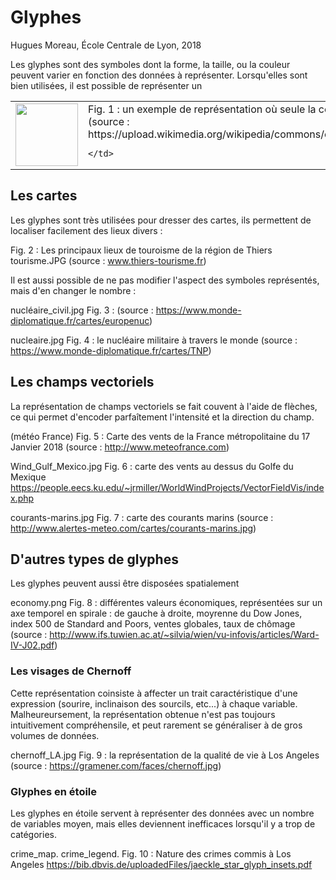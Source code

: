 # Glyphes

Hugues Moreau, École Centrale de Lyon, 2018


Les glyphes sont des symboles dont la forme, la taille, ou la couleur peuvent varier en fonction des données à représenter. Lorsqu'elles sont bien utilisées, il est possible de représenter un 


<table border="0">
  <tr>
    <td>
      <img src="https://github.com/Hugues-Moreau/Glyphes/plot_color.png" style="width: 100px;">
    </td>
    <td>
      Fig. 1 : un  exemple de représentation où seule la couleur change (source : https://upload.wikimedia.org/wikipedia/commons/c/c4/Scatter_plot.jpg)

    </td>
  </tr>
</table>




## Les cartes 

Les glyphes sont très utilisées pour dresser des cartes, ils permettent de localiser facilement des lieux divers :

Fig. 2 : Les principaux lieux de touroisme de la région de Thiers
tourisme.JPG
(source : www.thiers-tourisme.fr)


Il est aussi possible de ne pas modifier l'aspect des symboles représentés, mais d'en changer le nombre : 

nucléaire_civil.jpg
Fig. 3 : 
(source : https://www.monde-diplomatique.fr/cartes/europenuc)


nucleaire.jpg
Fig. 4 : le nucléaire militaire à travers le monde
(source : https://www.monde-diplomatique.fr/cartes/TNP)





## Les champs vectoriels

La représentation de champs vectoriels se fait couvent à l'aide de flèches, ce qui permet d'encoder parfaîtement l'intensité et la direction du champ.

(météo France)
Fig. 5 : Carte des vents de la France métropolitaine du 17 Janvier 2018 (source : http://www.meteofrance.com)

Wind_Gulf_Mexico.jpg
Fig. 6 : carte des vents au dessus du Golfe du Mexique
https://people.eecs.ku.edu/~jrmiller/WorldWindProjects/VectorFieldVis/index.php

courants-marins.jpg
Fig. 7 : carte des courants marins
(source : http://www.alertes-meteo.com/cartes/courants-marins.jpg)


## D'autres types de glyphes 

Les glyphes peuvent aussi être disposées spatialement 

economy.png
Fig. 8 : différentes valeurs économiques, représentées sur un axe temporel en spirale : de gauche à droite, moyrenne du Dow Jones, index 500 de Standard and Poors, ventes globales, taux de chômage
(source : http://www.ifs.tuwien.ac.at/~silvia/wien/vu-infovis/articles/Ward-IV-J02.pdf)


### Les visages de Chernoff 

Cette représentation coinsiste à affecter un trait caractéristique d'une expression (sourire, inclinaison des sourcils, etc...) à chaque variable. Malheureursement, la représentation obtenue n'est pas toujours intuitivement compréhensile, et peut rarement se généraliser à de gros volumes de données.

chernoff_LA.jpg
Fig. 9 : la représentation de la qualité de vie à Los Angeles
(source : https://gramener.com/faces/chernoff.jpg)






### Glyphes en étoile

Les glyphes en étoile servent à représenter des données avec un nombre de variables moyen, mais elles deviennent inefficaces lorsqu'il y a trop de catégories.

crime_map.
crime_legend.
Fig. 10 : Nature des crimes commis à Los Angeles
https://bib.dbvis.de/uploadedFiles/jaeckle_star_glyph_insets.pdf







